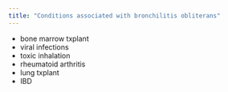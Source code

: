 ```yaml
---
title: "Conditions associated with bronchilitis obliterans"
---
```

- bone marrow txplant
- viral infections
- toxic inhalation
- rheumatoid arthritis
- lung txplant
- IBD

